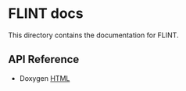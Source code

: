 # FLINT docs

This directory contains the documentation for FLINT.

## API Reference

- Doxygen [HTML](html/index.html) 
